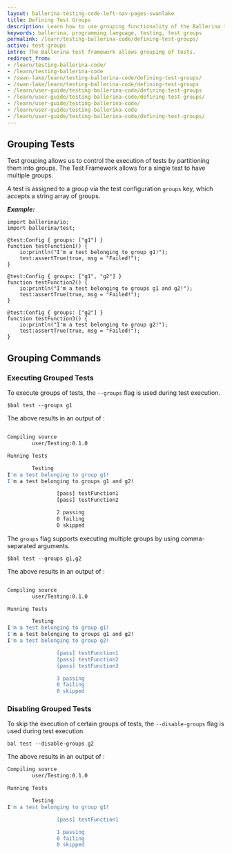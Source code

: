 ```yaml
---
layout: ballerina-testing-code-left-nav-pages-swanlake
title: Defining Test Groups
description: Learn how to use grouping functionality of the Ballerina test framework.
keywords: ballerina, programming language, testing, test groups
permalink: /learn/testing-ballerina-code/defining-test-groups/
active: test-groups
intro: The Ballerina test framework allows grouping of tests.
redirect_from:
- /learn/testing-ballerina-code/
- /learn/testing-ballerina-code
- /swan-lake/learn/testing-ballerina-code/defining-test-groups/
- /swan-lake/learn/testing-ballerina-code/defining-test-groups
- /learn/user-guide/testing-ballerina-code/defining-test-groups
- /learn/user-guide/testing-ballerina-code/defining-test-groups/
- /learn/user-guide/testing-ballerina-code/
- /learn/user-guide/testing-ballerina-code
- /learn/user-guide/testing-ballerina-code/defining-test-groups/
---
```


## Grouping Tests
Test grouping allows us to control the execution of tests by partitioning them into groups. The Test Framework allows
for a single test to have multiple groups. 

A test is assigned to a group via the test configuration `groups` key, which accepts a string array of groups. 

***Example:*** 

```ballerina
import ballerina/io;
import ballerina/test;

@test:Config { groups: ["g1"] }
function testFunction1() {
    io:println("I'm a test belonging to group g1!");
    test:assertTrue(true, msg = "Failed!");
}

@test:Config { groups: ["g1", "g2"] }
function testFunction2() {
    io:println("I'm a test belonging to groups g1 and g2!");
    test:assertTrue(true, msg = "Failed!");
}

@test:Config { groups: ["g2"] }
function testFunction3() {
    io:println("I'm a test belonging to group g2!");
    test:assertTrue(true, msg = "Failed!");
}
```

## Grouping Commands

### Executing Grouped Tests
To execute groups of tests, the `--groups` flag is used during test execution.

```$bal test --groups g1```

The above results in an output of :

```bash

Compiling source
        user/Testing:0.1.0

Running Tests

        Testing
I'm a test belonging to group g1!
I'm a test belonging to groups g1 and g2!

                [pass] testFunction1
                [pass] testFunction2

                2 passing
                0 failing
                0 skipped
```

The `groups` flag supports executing multiple groups by using comma-separated arguments.

```$bal test --groups g1,g2```

The above results in an output of :

```bash

Compiling source
        user/Testing:0.1.0

Running Tests

        Testing
I'm a test belonging to group g1!
I'm a test belonging to groups g1 and g2!
I'm a test belonging to group g2!

                [pass] testFunction1
                [pass] testFunction2
                [pass] testFunction3

                3 passing
                0 failing
                0 skipped
```

### Disabling Grouped Tests

To skip the execution of certain groups of tests, the `--disable-groups` flag is used during test execution.

```bal test --disable-groups g2```

The above results in an output of :

```bash
Compiling source
        user/Testing:0.1.0

Running Tests

        Testing
I'm a test belonging to group g1!

                [pass] testFunction1

                1 passing
                0 failing
                0 skipped
```
